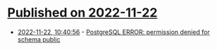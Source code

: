 # [Published on 2022-11-22](index.md)

* [2022-11-22, 10:40:56](https://lobste.rs/s/zijsvt/postgresql_error_permission_denied_for) - [PostgreSQL ERROR: permission denied for schema public](https://www.cybertec-postgresql.com/en/error-permission-denied-schema-public/)
